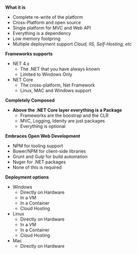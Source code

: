 __What it is__

* Complete re-write of the platform
* Cross-Platform and open source
* Single platform for MVC and Web API
* Everything is a dependency
* Low memory footpring
* Multiple deployment support _Cloud, IIS, Self-Hosting, etc_

__Frameworks supports__

* NET 4.x
    - The .NET that you have always known
    - Limited to Windows Only
* NET Core
    - The cross-platform, Net Framework
    - Linux, MAC and Windows support

__Completely Composed__

* __Above the .NET Core layer everything is a Package__
    - Frameworks are the boostrap and the CLR
    - MVC, Logging, Idenity are just packages
    - Everything is optional

__Embraces Open Web Development__

* NPM for tooling support
* Bower/NPM for client-side libraries
* Grunt and Gulp for build automation
* Nuger for .NET packages
* None of this is required

__Deployment options__

* Windows
    - Directly on Hardware
    - In a VM
    - In a Container
    - Cloud Hosting
* Linux
    - Directly on Hardware
    - In a VM
    - In a Container
    - Cloud Hosting
* Mac
    - Directly on Hardware

